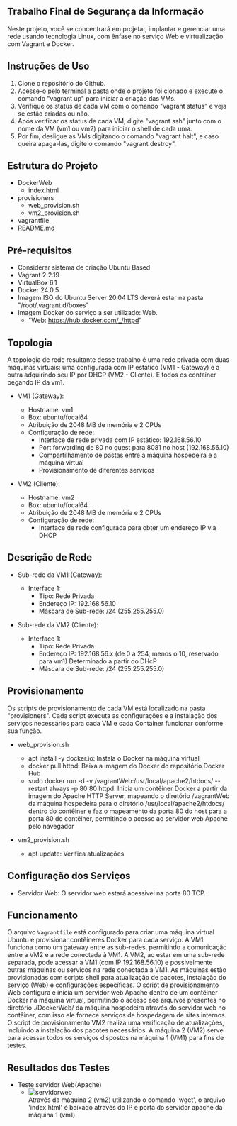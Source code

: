 ## Trabalho Final de Segurança da Informação

Neste projeto, você se concentrará em projetar, implantar e gerenciar uma rede usando tecnologia Linux, com ênfase no serviço Web e virtualização com Vagrant e Docker.

## Instruções de Uso

1. Clone o repositório do Github.
2. Acesse-o pelo terminal a pasta onde o projeto foi clonado e execute o comando "vagrant up" para iniciar a criação das VMs.
3. Verifique os status de cada VM com o comando "vagrant status" e veja se estão criadas ou não.
4. Após verificar os status de cada VM, digite "vagrant ssh" junto com o nome da VM (vm1 ou vm2) para iniciar o shell de cada uma.
5. Por fim, desligue as VMs digitando o comando "vagrant halt", e caso queira apaga-las, digite o comando "vagrant destroy".

## Estrutura do Projeto

- DockerWeb
  - index.html
- provisioners
  - web_provision.sh
  - vm2_provision.sh
- vagrantfile
- README.md

## Pré-requisitos

- Considerar sistema de criação Ubuntu Based
- Vagrant 2.2.19
- VirtualBox 6.1
- Docker 24.0.5
- Imagem ISO do Ubuntu Server 20.04 LTS deverá estar na pasta "/root/.vagrant.d/boxes"
- Imagem Docker do serviço a ser utilizado: Web. 
  - "Web: https://hub.docker.com/_/httpd"

## Topologia

A topologia de rede resultante desse trabalho é uma rede privada com duas máquinas virtuais: uma configurada com IP estático (VM1 - Gateway) e a outra adquirindo seu IP por DHCP (VM2 - Cliente). E todos os container pegando IP da vm1.

- VM1 (Gateway):

  - Hostname: vm1
  - Box: ubuntu/focal64
  - Atribuição de 2048 MB de memória e 2 CPUs
  - Configuração de rede:
    - Interface de rede privada com IP estático: 192.168.56.10
    - Port forwarding de 80 no guest para 8081 no host (192.168.56.10)
    - Compartilhamento de pastas entre a máquina hospedeira e a máquina virtual
    - Provisionamento de diferentes serviços

- VM2 (Cliente):
  - Hostname: vm2
  - Box: ubuntu/focal64
  - Atribuição de 2048 MB de memória e 2 CPUs
  - Configuração de rede:
    - Interface de rede configurada para obter um endereço IP via DHCP

## Descrição de Rede

- Sub-rede da VM1 (Gateway):

  - Interface 1:
    - Tipo: Rede Privada
    - Endereço IP: 192.168.56.10
    - Máscara de Sub-rede: /24 (255.255.255.0)

- Sub-rede da VM2 (Cliente):
  - Interface 1:
    - Tipo: Rede Privada
    - Endereço IP: 192.168.56.x (de 0 a 254, menos o 10, reservado para vm1) Determinado a partir do DHcP
    - Máscara de Sub-rede: /24 (255.255.255.0)

## Provisionamento

Os scripts de provisionamento de cada VM está localizado na pasta "provisioners". Cada script executa as configurações e a instalação dos serviços necessários para cada VM e cada Container funcionar conforme sua função.

- web_provision.sh

  - apt install -y docker.io: Instala o Docker na máquina virtual
  - docker pull httpd: Baixa a imagem do Docker do repositório Docker Hub
  - sudo docker run -d -v /vagrantWeb:/usr/local/apache2/htdocs/ --restart always -p 80:80 httpd: Inicia um contêiner Docker a partir da imagem do Apache HTTP Server, mapeando o diretório /vagrantWeb da máquina hospedeira para o diretório /usr/local/apache2/htdocs/ dentro do contêiner e faz o mapeamento da porta 80 do host para a porta 80 do contêiner, permitindo o acesso ao servidor web Apache pelo navegador

- vm2_provision.sh
  - apt update: Verifica atualizações

## Configuração dos Serviços

- Servidor Web: O servidor web estará acessível na porta 80 TCP.

## Funcionamento

O arquivo `Vagrantfile` está configurado para criar uma máquina virtual Ubuntu e provisionar contêineres Docker para cada serviço.
A VM1 funciona como um gateway entre as sub-redes, permitindo a comunicação entre a VM2 e a rede conectada à VM1.
A VM2, ao estar em uma sub-rede separada, pode acessar a VM1 (com IP 192.168.56.10) e possivelmente outras máquinas ou serviços na rede conectada à VM1.
As máquinas estão provisionadas com scripts shell para atualização de pacotes, instalação do serviço (Web) e configurações específicas.
O script de provisionamento Web configura e inicia um servidor web Apache dentro de um contêiner Docker na máquina virtual, permitindo o acesso aos arquivos presentes no diretório ./DockerWeb/ da máquina hospedeira através do servidor web no contêiner, com isso ele fornece serviços de hospedagem de sites internos.
O script de provisionamento VM2 realiza uma verificação de atualizações, incluindo a instalação dos pacotes necessários.
A máquina 2 (VM2) serve para acessar todos os serviços dispostos na máquina 1 (VM1) para fins de testes.

## Resultados dos Testes

- Teste servidor Web(Apache)
  - ![servidorweb](https://github.com/orlandofilho04/Trabalho-Final-Administracao-de-Redes/assets/116850972/ed9818d0-04a8-40da-91bc-112ef2c9d4bd) <br> Através da máquina 2 (vm2) utilizando o comando 'wget', o arquivo 'index.html' é baixado através do IP e porta do servidor apache da máquina 1 (vm1).

